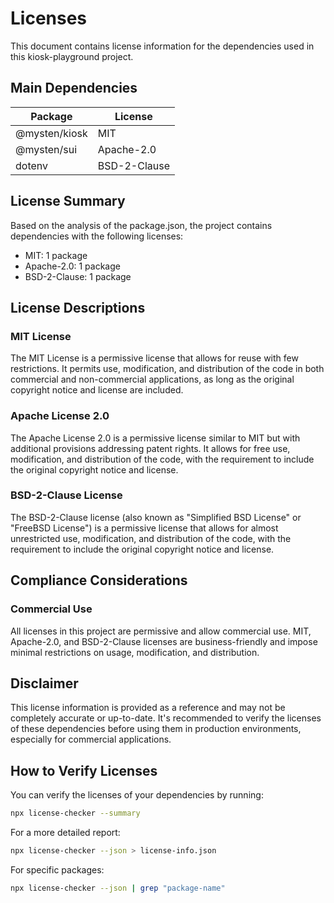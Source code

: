 # Licenses

This document contains license information for the dependencies used in this kiosk-playground project.

## Main Dependencies

| Package       | License      |
| ------------- | ------------ |
| @mysten/kiosk | MIT          |
| @mysten/sui   | Apache-2.0   |
| dotenv        | BSD-2-Clause |

## License Summary

Based on the analysis of the package.json, the project contains dependencies with the following licenses:

- MIT: 1 package
- Apache-2.0: 1 package
- BSD-2-Clause: 1 package

## License Descriptions

### MIT License

The MIT License is a permissive license that allows for reuse with few restrictions. It permits use, modification, and distribution of the code in both commercial and non-commercial applications, as long as the original copyright notice and license are included.

### Apache License 2.0

The Apache License 2.0 is a permissive license similar to MIT but with additional provisions addressing patent rights. It allows for free use, modification, and distribution of the code, with the requirement to include the original copyright notice and license.

### BSD-2-Clause License

The BSD-2-Clause license (also known as "Simplified BSD License" or "FreeBSD License") is a permissive license that allows for almost unrestricted use, modification, and distribution of the code, with the requirement to include the original copyright notice and license.

## Compliance Considerations

### Commercial Use

All licenses in this project are permissive and allow commercial use. MIT, Apache-2.0, and BSD-2-Clause licenses are business-friendly and impose minimal restrictions on usage, modification, and distribution.

## Disclaimer

This license information is provided as a reference and may not be completely accurate or up-to-date. It's recommended to verify the licenses of these dependencies before using them in production environments, especially for commercial applications.

## How to Verify Licenses

You can verify the licenses of your dependencies by running:

```bash
npx license-checker --summary
```

For a more detailed report:

```bash
npx license-checker --json > license-info.json
```

For specific packages:

```bash
npx license-checker --json | grep "package-name"
```
